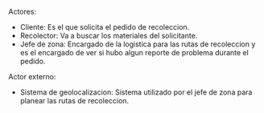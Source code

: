 Actores:
- Cliente: Es el que solicita el pedido de recoleccion.
- Recolector: Va a buscar los materiales del solicitante.
- Jefe de zona: Encargado de la logistica para las rutas de recoleccion y es el encargado de ver si hubo algun reporte de problema durante el pedido.


Actor externo:
- Sistema de geolocalizacion: Sistema utilizado por el jefe de zona para planear las rutas de recoleccion.
